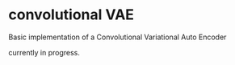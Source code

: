 # convolutional VAE
Basic implementation of a Convolutional Variational Auto Encoder 

currently in progress.